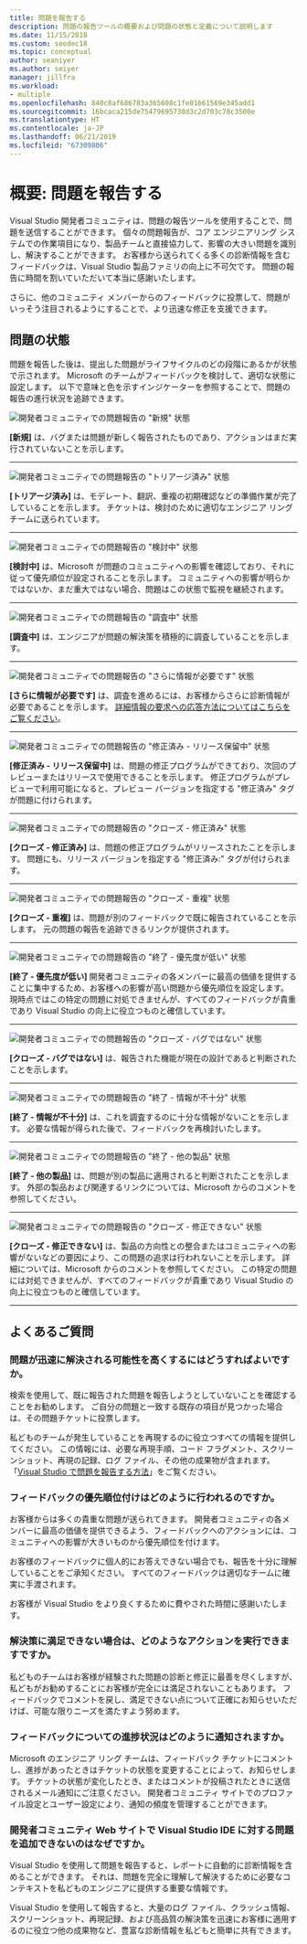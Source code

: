 ```yaml
---
title: 問題を報告する
description: 問題の報告ツールの概要および問題の状態と定義について説明します
ms.date: 11/15/2018
ms.custom: seodec18
ms.topic: conceptual
author: seaniyer
ms.author: seiyer
manager: jillfra
ms.workload:
- multiple
ms.openlocfilehash: 840c8af686783a365608c1fe01661569e345add1
ms.sourcegitcommit: 16bcaca215de75479695738d3c2d703c78c3500e
ms.translationtype: HT
ms.contentlocale: ja-JP
ms.lasthandoff: 06/21/2019
ms.locfileid: "67309806"
---
```

# <a name="overview-report-a-problem"></a>概要: 問題を報告する

Visual Studio 開発者コミュニティは、問題の報告ツールを使用することで、問題を送信することができます。 個々の問題報告が、コア エンジニアリング システムでの作業項目になり、製品チームと直接協力して、影響の大きい問題を識別し、解決することができます。 お客様から送られてくる多くの診断情報を含むフィードバックは、Visual Studio 製品ファミリの向上に不可欠です。 問題の報告に時間を割いていただいて本当に感謝いたします。

さらに、他のコミュニティ メンバーからのフィードバックに投票して、問題がいっそう注目されるようにすることで、より迅速な修正を支援できます。

## <a name="problem-status"></a>問題の状態

問題を報告した後は、提出した問題がライフサイクルのどの段階にあるかが状態で示されます。 Microsoft のチームがフィードバックを検討して、適切な状態に設定します。  以下で意味と色を示すインジケーターを参照することで、問題の報告の進行状況を追跡できます。

![開発者コミュニティでの問題報告の "新規" 状態](../ide/media/ProblemStates/New.jpg)

**[新規]** は、バグまたは問題が新しく報告されたものであり、アクションはまだ実行されていないことを示します。

- - -

![開発者コミュニティでの問題報告の "トリアージ済み" 状態](../ide/media/ProblemStates/Triaged.jpg)

**[トリアージ済み]** は、モデレート、翻訳、重複の初期確認などの準備作業が完了していることを示します。 チケットは、検討のために適切なエンジニア リング チームに送られています。

- - -

![開発者コミュニティでの問題報告の "検討中" 状態](../ide/media/ProblemStates/UnderConsideration.jpg)

**[検討中]** は、Microsoft が問題のコミュニティへの影響を確認しており、それに従って優先順位が設定されることを示します。 コミュニティへの影響が明らかではないか、まだ重大ではない場合、問題はこの状態で監視を継続されます。

- - -

![開発者コミュニティでの問題報告の "調査中" 状態](../ide/media/ProblemStates/UnderInvestigation.jpg)

**[調査中]** は、エンジニアが問題の解決策を積極的に調査していることを示します。

- - -

![開発者コミュニティでの問題報告の "さらに情報が必要です" 状態](../ide/media/ProblemStates/NeedMoreInfo.jpg)

**[さらに情報が必要です]** は、調査を進めるには、お客様からさらに診断情報が必要であることを示します。  [詳細情報の要求への応答方法についてはこちらをご覧ください](./how-to-report-a-problem-with-visual-studio.md#when-further-information-is-needed-need-more-info)。

- - -

![開発者コミュニティでの問題報告の "修正済み - リリース保留中" 状態](../ide/media/ProblemStates/FixedPendingRelease.jpg)

**[修正済み - リリース保留中]** は、問題の修正プログラムができており、次回のプレビューまたはリリースで使用できることを示します。  修正プログラムがプレビューで利用可能になると、プレビュー バージョンを指定する "修正済み" タグが問題に付けられます。

- - -

![開発者コミュニティでの問題報告の "クローズ - 修正済み" 状態](../ide/media/ProblemStates/ClosedFixed.jpg)

**[クローズ - 修正済み]** は、問題の修正プログラムがリリースされたことを示します。 問題にも、リリース バージョンを指定する "修正済み:" タグが付けられます。

- - -

![開発者コミュニティでの問題報告の "クローズ - 重複" 状態](../ide/media/ProblemStates/ClosedDuplicate.jpg)

**[クローズ - 重複]** は、問題が別のフィードバックで既に報告されていることを示します。 元の問題の報告を追跡できるリンクが提供されます。

- - -

![開発者コミュニティでの問題報告の "終了 - 優先度が低い" 状態](../ide/media/ProblemStates/ClosedLowerPriority.jpg)

**[終了 - 優先度が低い]** 開発者コミュニティの各メンバーに最高の価値を提供することに集中するため、お客様への影響が高い問題から優先順位を設定します。 現時点ではこの特定の問題に対処できませんが、すべてのフィードバックが貴重であり Visual Studio の向上に役立つものと確信しています。

- - -

![開発者コミュニティでの問題報告の "クローズ - バグではない" 状態](../ide/media/ProblemStates/ClosedNotABug.jpg)

**[クローズ - バグではない]** は、報告された機能が現在の設計であると判断されたことを示します。

- - -

![開発者コミュニティでの問題報告の "終了 - 情報が不十分" 状態](../ide/media/ProblemStates/ClosedNotEnoughInfo.jpg)

**[終了 - 情報が不十分]** は、これを調査するのに十分な情報がないことを示します。 必要な情報が得られた後で、フィードバックを再検討いたします。

- - -

![開発者コミュニティでの問題報告の "終了 - 他の製品" 状態](../ide/media/ProblemStates/ClosedOtherProduct.jpg)

**[終了 - 他の製品]** は、問題が別の製品に適用されると判断されたことを示します。 外部の製品および関連するリンクについては、Microsoft からのコメントを参照してください。

- - -

![開発者コミュニティでの問題報告の "クローズ - 修正できない" 状態](../ide/media/ProblemStates/ClosedWontFix.jpg)

**[クローズ - 修正できない]** は、製品の方向性との整合またはコミュニティへの影響がないなどの要因により、この問題の追求は行われないことを示します。 詳細については、Microsoft からのコメントを参照してください。  この特定の問題には対処できませんが、すべてのフィードバックが貴重であり Visual Studio の向上に役立つものと確信しています。

- - -

## <a name="faq"></a>よくあるご質問

### <a name="how-can-i-increase-the-chance-of-my-problem-getting-resolved-quickly"></a>問題が迅速に解決される可能性を高くするにはどうすればよいですか。

検索を使用して、既に報告された問題を報告しようとしていないことを確認することをお勧めします。 ご自分の問題と一致する既存の項目が見つかった場合は、その問題チケットに投票します。

 私どものチームが発生していることを再現するのに役立つすべての情報を提供してください。  この情報には、必要な再現手順、コード フラグメント、スクリーンショット、再現の記録、ログ ファイル、その他の成果物が含まれます。  「[Visual Studio で問題を報告する方法](./how-to-report-a-problem-with-visual-studio.md)」をご覧ください。

### <a name="how-is-my-feedback-prioritized"></a>フィードバックの優先順位付けはどのように行われるのですか。

お客様からは多くの貴重な問題が送られてきます。 開発者コミュニティの各メンバーに最高の価値を提供できるよう、フィードバックへのアクションには、コミュニティへの影響が大きいものから優先順位を付けます。

お客様のフィードバックに個人的にお答えできない場合でも、報告を十分に理解していることをご承知ください。 すべてのフィードバックは適切なチームに確実に手渡されます。

お客様が Visual Studio をより良くするために費やされた時間に感謝いたします。

### <a name="what-actions-can-i-take-if-im-not-satisfied-with-the-resolution"></a>解決策に満足できない場合は、どのようなアクションを実行できますですか。

私どものチームはお客様が経験された問題の診断と修正に最善を尽くしますが、私どもがお勧めすることにお客様が完全には満足されないこともあります。 フィードバックでコメントを戻し、満足できない点について正確にお知らせいただけば、可能な限りニーズを満たすよう努めます。

### <a name="how-will-i-get-notified-of-progress-on-my-feedback"></a>フィードバックについての進捗状況はどのように通知されますか。

Microsoft のエンジニア リング チームは、フィードバック チケットにコメントし、進捗があったときはチケットの状態を変更することによって、お知らせします。 チケットの状態が変化したとき、またはコメントが投稿されたときに送信されるメール通知にご注意ください。  開発者コミュニティ サイトでのプロファイル設定とユーザー設定により、通知の頻度を管理することができます。

### <a name="why-cant-i-add-a-problem-for-visual-studio-ide-on-the-developer-community-website"></a>開発者コミュニティ Web サイトで Visual Studio IDE に対する問題を追加できないのはなぜですか。

Visual Studio を使用して問題を報告すると、レポートに自動的に診断情報を含めることができます。 それは、問題を完全に理解して解決するために必要なコンテキストを私どものエンジニアに提供する重要な情報です。

Visual Studio を使用して報告すると、大量のログ ファイル、クラッシュ情報、スクリーンショット、再現記録、および高品質の解決策を迅速にお客様に適用するのに役立つ他の成果物など、豊富な診断情報を私どもと簡単に共有できます。
